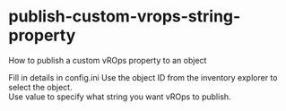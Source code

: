 # publish-custom-vrops-string-property
How to publish a custom vROps property to an object  

Fill in details in config.ini
Use the object ID from the inventory explorer to select the object.  
Use value to specify what string you want vROps to publish.  
